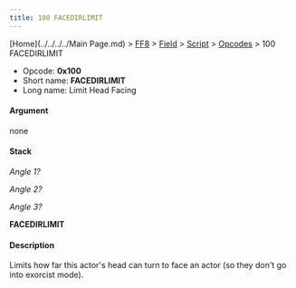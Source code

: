 ```yaml
---
title: 100 FACEDIRLIMIT
---
```


[Home](../../../../Main Page.md) > [FF8](../../../../FF8.md) > [Field](../../../Field.md) > [Script](../../Script.md) > [Opcodes](../Opcodes.md) > 100 FACEDIRLIMIT

-   Opcode: **0x100**
-   Short name: **FACEDIRLIMIT**
-   Long name: Limit Head Facing

#### Argument

none

#### Stack

  
*Angle 1?*

*Angle 2?*

*Angle 3?*

**FACEDIRLIMIT**

#### Description

Limits how far this actor's head can turn to face an actor (so they don't go into exorcist mode).
